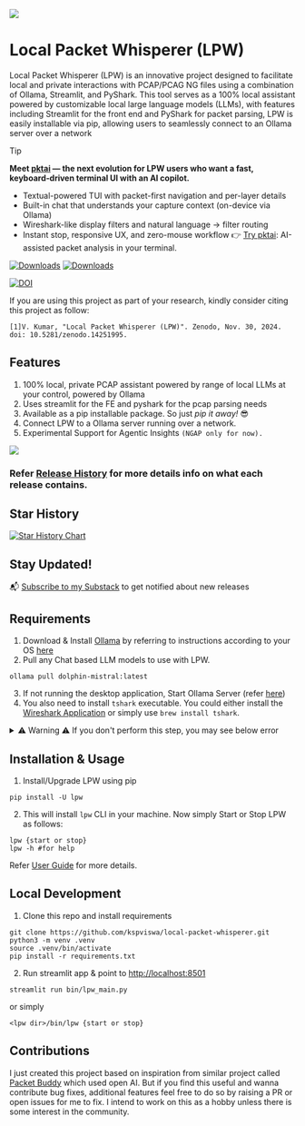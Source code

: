 ![](gifs/lpw_logo_small.png)
# Local Packet Whisperer (LPW)

Local Packet Whisperer (LPW) is an innovative project designed to facilitate local and private interactions with PCAP/PCAG NG files using a combination of Ollama, Streamlit, and PyShark. This tool serves as a 100% local assistant powered by customizable local large language models (LLMs), with features including Streamlit for the front end and PyShark for packet parsing, LPW is easily installable via pip, allowing users to seamlessly connect to an Ollama server over a network

> [!TIP]
> **Meet [pktai](https://github.com/kspviswa/pktai) — the next evolution for LPW users who want a fast, keyboard‑driven terminal UI with an AI copilot.**
> - Textual-powered TUI with packet-first navigation and per-layer details
> - Built-in chat that understands your capture context (on-device via Ollama)
> - Wireshark-like display filters and natural language → filter routing
> - Instant stop, responsive UX, and zero-mouse workflow
> 👉 [Try pktai](https://github.com/kspviswa/pktai): AI-assisted packet analysis in your terminal.

[![Downloads](https://static.pepy.tech/badge/lpw)](https://pepy.tech/project/lpw) [![Downloads](https://static.pepy.tech/badge/lpw/month)](https://pepy.tech/project/lpw)

[![DOI](https://zenodo.org/badge/DOI/10.5281/zenodo.14251995.svg)](https://doi.org/10.5281/zenodo.14251995)

If you are using this project as part of your research, kindly consider citing this project as follow:

```
[1]V. Kumar, "Local Packet Whisperer (LPW)". Zenodo, Nov. 30, 2024. doi: 10.5281/zenodo.14251995.
```

## Features

1) 100% local, private PCAP assistant powered by range of local LLMs at your control, powered by Ollama
2) Uses streamlit for the FE and pyshark for the pcap parsing needs
3) Available as a pip installable package. So just *pip it away!* 😎
4) Connect LPW to a Ollama server running over a network.
5) Experimental Support for Agentic Insights `(NGAP only for now).`

![](gifs/lpw_latest_cover.png)

### Refer [Release History](https://github.com/kspviswa/local-packet-whisperer/releases) for more details info on what each release contains.

## Star History

[![Star History Chart](https://api.star-history.com/svg?repos=kspviswa/local-packet-whisperer&type=Timeline)](https://star-history.com/#kspviswa/local-packet-whisperer&Timeline)

## Stay Updated!

📬 [Subscribe to my Substack](https://viswakumar.substack.com/t/lpw) to get notified about new releases

## Requirements

1) Download & Install [Ollama](https://ollama.ai) by referring to instructions according to your OS [here](https://ollama.com/download)
2) Pull any Chat based LLM models to use with LPW.

```
ollama pull dolphin-mistral:latest
```

3) If not running the desktop application, Start Ollama Server (refer [here](https://github.com/ollama/ollama?tab=readme-ov-file#start-ollama))
4) You also need to install `tshark` executable. You could either install the [Wireshark Application](https://www.wireshark.org/download.html) or simply use `brew install tshark`.

<details>
<summary>⚠️ Warning ⚠️ If you don't perform this step, you may see below error</summary>

```
FileNotFoundError: [Errno 2] No such file or directory: 'tshark': 'tshark'
```

</details>

## Installation & Usage

1) Install/Upgrade LPW using pip

```
pip install -U lpw
```

2) This will install `lpw` CLI in your machine. Now simply Start or Stop LPW as follows:

```
lpw {start or stop}
lpw -h #for help
```

Refer [User Guide](https://github.com/kspviswa/local-packet-whisperer/wiki/User-Guide) for more details.

## Local Development

1) Clone this repo and install requirements

```
git clone https://github.com/kspviswa/local-packet-whisperer.git
python3 -m venv .venv
source .venv/bin/activate
pip install -r requirements.txt
```

2) Run streamlit app & point to [http://localhost:8501](http://localhost:8501)

```
streamlit run bin/lpw_main.py
```

or simply

```
<lpw dir>/bin/lpw {start or stop}
```

## Contributions

I just created this project based on inspiration from similar project called [Packet Buddy](https://github.com/automateyournetwork/packet_buddy) which used open AI. But if you find this useful and wanna contribute bug fixes, additional features feel free to do so by raising a PR or open issues for me to fix. I intend to work on this as a hobby unless there is some interest in the community.
